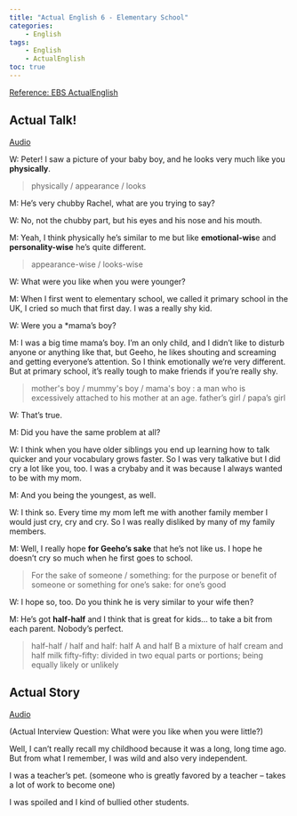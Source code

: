 ```yaml
---
title: "Actual English 6 - Elementary School"
categories:
    - English
tags:
    - English
    - ActualEnglish
toc: true
---
```


[Reference: EBS ActualEnglish](http://home.ebse.co.kr/actualenglish/)

## Actual Talk!
[Audio](https://my.pcloud.com/publink/show?code=XZOk4x7Z6YvJ6L9E0WhIBespdABHoba1jyJy)

W: Peter! I saw a picture of your baby boy, and he looks very much like you **physically**.

> physically / appearance / looks 

M: He’s very chubby Rachel, what are you trying to say?

W: No, not the chubby part, but his eyes and his nose and his mouth.

M: Yeah, I think physically he’s similar to me but like **emotional-wis**e and **personality-wise** he’s quite different.

> appearance-wise / looks-wise 

W: What were you like when you were younger?

M: When I first went to elementary school, we called it primary school in the UK, I cried so much that first day. I was a really shy kid.

W: Were you a *mama’s boy?

M: I was a big time mama’s boy. I’m an only child, and I didn’t like to disturb anyone or anything like that, but Geeho, he likes shouting and screaming and getting everyone’s attention. So I think emotionally we‘re very different. But at primary school, it’s really tough to make friends if you’re really shy.

> mother's boy / mummy's boy / mama's boy : a man who is excessively attached to his mother at an age.
> father’s girl / papa’s girl

W: That’s true.

M: Did you have the same problem at all?

W: I think when you have older siblings you end up learning how to talk quicker and your vocabulary grows faster. So I was very talkative but I did cry a lot like you, too. I was a crybaby and it was because I always wanted to be with my mom.

M: And you being the youngest, as well.

W: I think so. Every time my mom left me with another family member I would just cry, cry and cry. So I was really disliked by many of my family members.

M: Well, I really hope **for Geeho’s sake** that he’s not like us. I hope he doesn’t cry so much when he first goes to school.

> For the sake of someone / something: for the purpose or benefit of someone or something
> for one’s sake: for one’s good

W: I hope so, too. Do you think he is very similar to your wife then?

M: He’s got **half-half** and I think that is great for kids… to take a bit from each parent. Nobody’s perfect.

> half-half / half and half: half A and half B       a mixture of half cream and half milk
> fifty-fifty: divided in two equal parts or portions; being equally likely or unlikely


## Actual Story
[Audio](https://my.pcloud.com/publink/show?code=XZIk4x7ZfCn6kq7v5ohmoH5I8zbpEhsSQWDy)

(Actual Interview Question: What were you like when you were little?)

Well, I can’t really recall my childhood because it was a long, long time ago. But from what I remember, I was wild and also very independent.

I was a teacher’s pet. (someone who is greatly favored by a teacher – takes a lot of work to become one)

I was spoiled and I kind of bullied other students.
